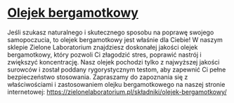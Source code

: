 # [Olejek bergamotkowy](https://zielonelaboratorium.pl/składniki/olejek-bergamotkowy/)

Jeśli szukasz naturalnego i skutecznego sposobu na poprawę swojego samopoczucia, to olejek bergamotkowy jest właśnie dla Ciebie! W naszym sklepie Zielone Laboratorium znajdziesz doskonałej jakości olejek bergamotkowy, który pozwoli Ci złagodzić stres, poprawić nastrój i zwiększyć koncentrację. Nasz olejek pochodzi tylko z najwyższej jakości surowców i został poddany rygorystycznym testom, aby zapewnić Ci pełne bezpieczeństwo stosowania. Zapraszamy do zapoznania się z właściwościami i zastosowaniem olejku bergamotkowego na naszej stronie internetowej: https://zielonelaboratorium.pl/składniki/olejek-bergamotkowy/